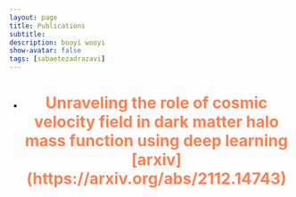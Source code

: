 ```yaml
---
layout: page
title: Publications
subtitle: 
description: booyi wooyi
show-avatar: false
tags: [sabaetezadrazavi]
---
```




<style>{color:White;}</style>
 
<style>H1{color:White;}</style>
<style>H2{color:White;}</style>
<style>H3{color:White;}</style>
<style>p{color:White;}</style>


* <h1 align="center"> <p style="color:#ff7f50;"> Unraveling the role of cosmic velocity field in dark matter halo mass function using deep learning [arxiv](https://arxiv.org/abs/2112.14743)</p> </h1>









